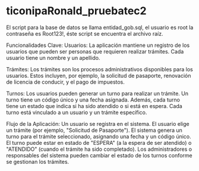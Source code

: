 # ticonipaRonald_pruebatec2
El script para la base de datos se llama entidad_gob.sql, el usuario es root la contraseña es Root123!, éste script se encuentra el archivo raíz.

Funcionalidades Clave:
Usuarios: La aplicación mantiene un registro de los usuarios que pueden ser personas que requieren realizar trámites. Cada usuario tiene un nombre y un apellido.

Trámites: Los trámites son los procesos administrativos disponibles para los usuarios. Estos incluyen, por ejemplo, la solicitud de pasaporte, renovación de licencia de conducir, y el pago de impuestos.

Turnos: Los usuarios pueden generar un turno para realizar un trámite. Un turno tiene un código único y una fecha asignada. Además, cada turno tiene un estado que indica si ha sido atendido o si está en espera. Cada turno está vinculado a un usuario y un trámite específico.

Flujo de la Aplicación:
Un usuario se registra en el sistema.
El usuario elige un trámite (por ejemplo, "Solicitud de Pasaporte").
El sistema genera un turno para el trámite seleccionado, asignando una fecha y un código único.
El turno puede estar en estado de "ESPERA" (a la espera de ser atendido) o "ATENDIDO" (cuando el trámite ha sido completado).
Los administradores o responsables del sistema pueden cambiar el estado de los turnos conforme se gestionan los trámites.